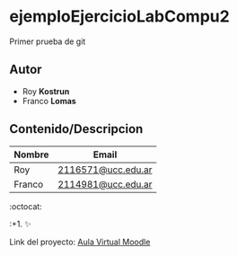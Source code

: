 # ejemploEjercicioLabCompu2
Primer prueba de git
 
## Autor 
* Roy **Kostrun**
* Franco **Lomas**

## Contenido/Descripcion

| Nombre | Email | 
|--------|-------|
| Roy | 2116571@ucc.edu.ar |
| Franco | 2114981@ucc.edu.ar |

:octocat:

:+1.
:sparkles: 


Link del proyecto:  [ Aula Virtual Moodle ](https://campusvirtual.ucc.edu.ar/course/view.php?id=6694)



